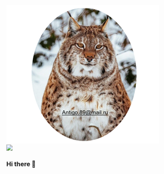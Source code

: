 <div id="header" align="centr">
  <img src="https://github.com/Antigo89/Antigo89/blob/main/Rysya_shar.png" width="400">
</div>

<div id="badges">
  <a href="https://www.linkedin.com/in/mshchenin/?locale=en_US" align="centr">
    <img src="https://img.shields.io/badge/LinkedIn-blue?logo=linkedin&logoColor=white&style=for-the-badge">
  </a>
</div>


### Hi there 👋


